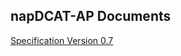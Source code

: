 ## napDCAT-AP Documents

[Specification Version 0.7](https://github.com/EUEIP/napDCAT-AP/tree/master/Specification/Version0.7)






